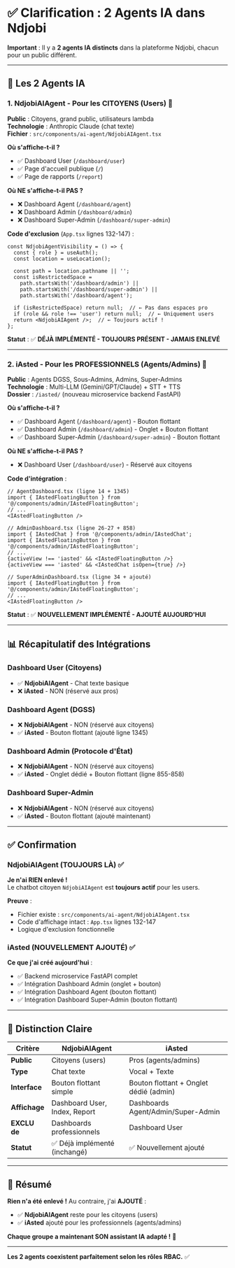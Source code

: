 # ✅ Clarification : 2 Agents IA dans Ndjobi

**Important** : Il y a **2 agents IA distincts** dans la plateforme Ndjobi, chacun pour un public différent.

---

## 🎯 Les 2 Agents IA

### 1. **NdjobiAIAgent** - Pour les CITOYENS (Users) 👥

**Public** : Citoyens, grand public, utilisateurs lambda  
**Technologie** : Anthropic Claude (chat texte)  
**Fichier** : `src/components/ai-agent/NdjobiAIAgent.tsx`

**Où s'affiche-t-il ?**
- ✅ Dashboard User (`/dashboard/user`)
- ✅ Page d'accueil publique (`/`)
- ✅ Page de rapports (`/report`)

**Où NE s'affiche-t-il PAS ?**
- ❌ Dashboard Agent (`/dashboard/agent`)
- ❌ Dashboard Admin (`/dashboard/admin`)
- ❌ Dashboard Super-Admin (`/dashboard/super-admin`)

**Code d'exclusion** (`App.tsx` lignes 132-147) :
```tsx
const NdjobiAgentVisibility = () => {
  const { role } = useAuth();
  const location = useLocation();

  const path = location.pathname || '';
  const isRestrictedSpace =
    path.startsWith('/dashboard/admin') ||
    path.startsWith('/dashboard/super-admin') ||
    path.startsWith('/dashboard/agent');

  if (isRestrictedSpace) return null;  // ← Pas dans espaces pro
  if (role && role !== 'user') return null;  // ← Uniquement users
  return <NdjobiAIAgent />;  // ← Toujours actif !
};
```

**Statut** : ✅ **DÉJÀ IMPLÉMENTÉ - TOUJOURS PRÉSENT - JAMAIS ENLEVÉ**

---

### 2. **iAsted** - Pour les PROFESSIONNELS (Agents/Admins) 🎤

**Public** : Agents DGSS, Sous-Admins, Admins, Super-Admins  
**Technologie** : Multi-LLM (Gemini/GPT/Claude) + STT + TTS  
**Dossier** : `/iasted/` (nouveau microservice backend FastAPI)

**Où s'affiche-t-il ?**
- ✅ Dashboard Agent (`/dashboard/agent`) - Bouton flottant
- ✅ Dashboard Admin (`/dashboard/admin`) - Onglet + Bouton flottant
- ✅ Dashboard Super-Admin (`/dashboard/super-admin`) - Bouton flottant

**Où NE s'affiche-t-il PAS ?**
- ❌ Dashboard User (`/dashboard/user`) - Réservé aux citoyens

**Code d'intégration** :
```tsx
// AgentDashboard.tsx (ligne 14 + 1345)
import { IAstedFloatingButton } from '@/components/admin/IAstedFloatingButton';
// ...
<IAstedFloatingButton />

// AdminDashboard.tsx (ligne 26-27 + 858)
import { IAstedChat } from '@/components/admin/IAstedChat';
import { IAstedFloatingButton } from '@/components/admin/IAstedFloatingButton';
// ...
{activeView !== 'iasted' && <IAstedFloatingButton />}
{activeView === 'iasted' && <IAstedChat isOpen={true} />}

// SuperAdminDashboard.tsx (ligne 34 + ajouté)
import { IAstedFloatingButton } from '@/components/admin/IAstedFloatingButton';
// ...
<IAstedFloatingButton />
```

**Statut** : ✅ **NOUVELLEMENT IMPLÉMENTÉ - AJOUTÉ AUJOURD'HUI**

---

## 📊 Récapitulatif des Intégrations

### Dashboard User (Citoyens)
- ✅ **NdjobiAIAgent** - Chat texte basique
- ❌ **iAsted** - NON (réservé aux pros)

### Dashboard Agent (DGSS)
- ❌ **NdjobiAIAgent** - NON (réservé aux citoyens)
- ✅ **iAsted** - Bouton flottant (ajouté ligne 1345)

### Dashboard Admin (Protocole d'État)
- ❌ **NdjobiAIAgent** - NON (réservé aux citoyens)
- ✅ **iAsted** - Onglet dédié + Bouton flottant (ligne 855-858)

### Dashboard Super-Admin
- ❌ **NdjobiAIAgent** - NON (réservé aux citoyens)
- ✅ **iAsted** - Bouton flottant (ajouté maintenant)

---

## ✅ Confirmation

### NdjobiAIAgent (TOUJOURS LÀ) ✅

**Je n'ai RIEN enlevé !**  
Le chatbot citoyen `NdjobiAIAgent` est **toujours actif** pour les users.

**Preuve** :
- Fichier existe : `src/components/ai-agent/NdjobiAIAgent.tsx`
- Code d'affichage intact : `App.tsx` lignes 132-147
- Logique d'exclusion fonctionnelle

### iAsted (NOUVELLEMENT AJOUTÉ) ✅

**Ce que j'ai créé aujourd'hui** :
- ✅ Backend microservice FastAPI complet
- ✅ Intégration Dashboard Admin (onglet + bouton)
- ✅ Intégration Dashboard Agent (bouton flottant)
- ✅ Intégration Dashboard Super-Admin (bouton flottant)

---

## 🎯 Distinction Claire

| Critère | NdjobiAIAgent | iAsted |
|---------|---------------|--------|
| **Public** | Citoyens (users) | Pros (agents/admins) |
| **Type** | Chat texte | Vocal + Texte |
| **Interface** | Bouton flottant simple | Bouton flottant + Onglet dédié (admin) |
| **Affichage** | Dashboard User, Index, Report | Dashboards Agent/Admin/Super-Admin |
| **EXCLU de** | Dashboards professionnels | Dashboard User |
| **Statut** | ✅ Déjà implémenté (inchangé) | ✅ Nouvellement ajouté |

---

## 📝 Résumé

**Rien n'a été enlevé !** Au contraire, j'ai **AJOUTÉ** :

- ✅ **NdjobiAIAgent** reste pour les citoyens (users)
- ✅ **iAsted** ajouté pour les professionnels (agents/admins)

**Chaque groupe a maintenant SON assistant IA adapté !** 🎊

---

**Les 2 agents coexistent parfaitement selon les rôles RBAC.** ✅

